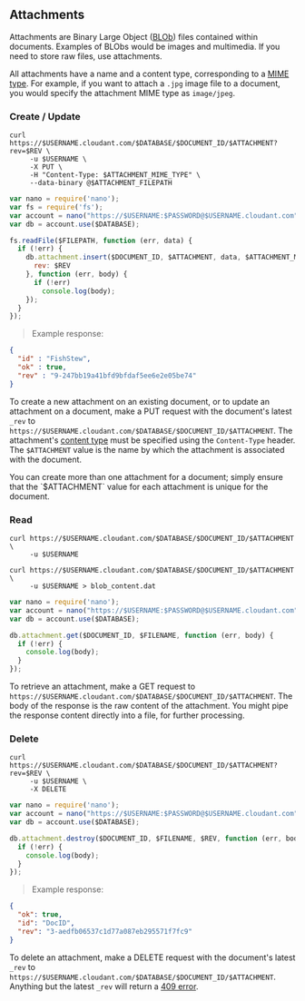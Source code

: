 ## Attachments

Attachments are Binary Large Object ([BLOb](http://en.wikipedia.org/wiki/Binary_large_object)) files contained within documents.
Examples of BLObs would be images and multimedia.
If you need to store raw files, use attachments.

All attachments have a name and a content type, corresponding to a [MIME type][mime].
For example, if you want to attach a `.jpg` image file to a document,
you would specify the attachment MIME type as `image/jpeg`.

### Create / Update

```shell
curl https://$USERNAME.cloudant.com/$DATABASE/$DOCUMENT_ID/$ATTACHMENT?rev=$REV \
     -u $USERNAME \
     -X PUT \
     -H "Content-Type: $ATTACHMENT_MIME_TYPE" \
     --data-binary @$ATTACHMENT_FILEPATH
```

```javascript
var nano = require('nano');
var fs = require('fs');
var account = nano("https://$USERNAME:$PASSWORD@$USERNAME.cloudant.com");
var db = account.use($DATABASE);

fs.readFile($FILEPATH, function (err, data) {
  if (!err) {
    db.attachment.insert($DOCUMENT_ID, $ATTACHMENT, data, $ATTACHMENT_MIME_TYPE, { 
      rev: $REV
    }, function (err, body) {
      if (!err)
        console.log(body);
    });
  }
});
```

> Example response:

```json
{
  "id" : "FishStew",
  "ok" : true,
  "rev" : "9-247bb19a41bfd9bfdaf5ee6e2e05be74"
}
```

To create a new attachment on an existing document,
or to update an attachment on a document,
make a PUT request with the document's latest `_rev` to `https://$USERNAME.cloudant.com/$DATABASE/$DOCUMENT_ID/$ATTACHMENT`. 
The attachment's [content type][mime] must be specified using the `Content-Type` header.
The `$ATTACHMENT` value is the name by which the attachment is associated with the document.

<aside>You can create more than one attachment for a document;
simply ensure that the `$ATTACHMENT` value for each attachment is unique for the document.</aside>

### Read

```shell
curl https://$USERNAME.cloudant.com/$DATABASE/$DOCUMENT_ID/$ATTACHMENT \
     -u $USERNAME

curl https://$USERNAME.cloudant.com/$DATABASE/$DOCUMENT_ID/$ATTACHMENT \
     -u $USERNAME > blob_content.dat
```

```javascript
var nano = require('nano');
var account = nano("https://$USERNAME:$PASSWORD@$USERNAME.cloudant.com");
var db = account.use($DATABASE);

db.attachment.get($DOCUMENT_ID, $FILENAME, function (err, body) {
  if (!err) {
    console.log(body);
  }
});
```

To retrieve an attachment,
make a GET request to `https://$USERNAME.cloudant.com/$DATABASE/$DOCUMENT_ID/$ATTACHMENT`.
The body of the response is the raw content of the attachment.
You might pipe the response content directly into a file, for further processing.

### Delete

```shell
curl https://$USERNAME.cloudant.com/$DATABASE/$DOCUMENT_ID/$ATTACHMENT?rev=$REV \
     -u $USERNAME \
     -X DELETE
```

```javascript
var nano = require('nano');
var account = nano("https://$USERNAME:$PASSWORD@$USERNAME.cloudant.com");
var db = account.use($DATABASE);

db.attachment.destroy($DOCUMENT_ID, $FILENAME, $REV, function (err, body) {
  if (!err) {
    console.log(body);
  }
});
```

> Example response:

```json
{
  "ok": true,
  "id": "DocID",
  "rev": "3-aedfb06537c1d77a087eb295571f7fc9"
}
```

To delete an attachment, make a DELETE request with the document's latest `_rev` to `https://$USERNAME.cloudant.com/$DATABASE/$DOCUMENT_ID/$ATTACHMENT`. Anything but the latest `_rev` will return a [409 error](#errors).

[mime]: http://en.wikipedia.org/wiki/Internet_media_type#List_of_common_media_types
